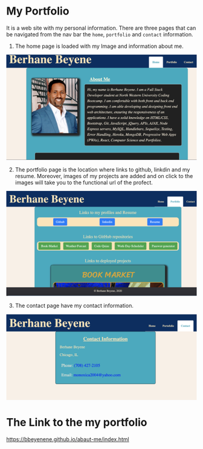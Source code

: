 # My Portfolio
It is a web site with my personal information. There are three pages that can be navigated from the nav bar the `home`, `portfolio` and `contact` information. 
1. The home page is loaded with my Image and information about me. 

![Home page demo](Assets/Images/hom.png)

2. The portfolio page is the location where links to github, linkdin and my resume. Moreover, images of my projects are added and on click to the images will take you to the functional url of the profect.

![Portfolio page demo](Assets/Images/port.png)

3. The contact page have my contact information.

![Contact page demo](Assets/Images/con.png)


# The Link to the my portfolio
https://bbeyenene.github.io/abaut-me/index.html